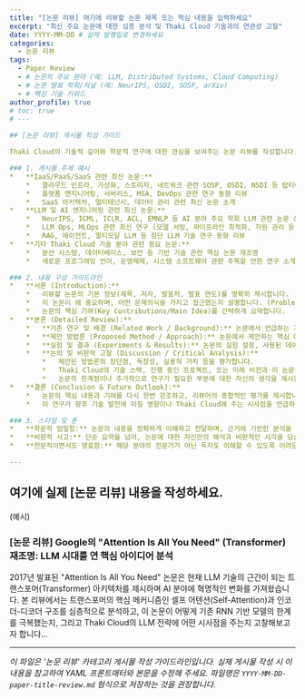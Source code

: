 ```yaml
---
title: "[논문 리뷰] 여기에 리뷰할 논문 제목 또는 핵심 내용을 입력하세요"
excerpt: "최신 주요 논문에 대한 심층 분석 및 Thaki Cloud 기술과의 연관성 고찰"
date: YYYY-MM-DD # 실제 발행일로 변경하세요
categories:
  - 논문 리뷰
tags:
  - Paper Review
  - # 논문의 주요 분야 (예: LLM, Distributed Systems, Cloud Computing)
  - # 논문 발표 학회/저널 (예: NeurIPS, OSDI, SOSP, arXiv)
  - # 핵심 기술 키워드
author_profile: true
# toc: true
# --- 

## [논문 리뷰] 게시물 작성 가이드

Thaki Cloud의 기술적 깊이와 학문적 연구에 대한 관심을 보여주는 논문 리뷰를 작성합니다. 관련 분야의 최신 연구 동향을 팔로우하고, 이를 Thaki Cloud의 기술 스택 및 비전과 연결하여 전문성을 어필하는 것이 목표입니다.

### 1. 게시물 주제 예시
*   **IaaS/PaaS/SaaS 관련 최신 논문:**
    *   클라우드 인프라, 가상화, 스토리지, 네트워크 관련 SOSP, OSDI, NSDI 등 탑티어 학회 논문 분석
    *   플랫폼 엔지니어링, 서버리스, MSA, DevOps 관련 연구 동향 리뷰
    *   SaaS 아키텍처, 멀티테넌시, 데이터 관리 관련 최신 논문 소개
*   **LLM 및 AI 엔지니어링 관련 최신 논문:**
    *   NeurIPS, ICML, ICLR, ACL, EMNLP 등 AI 분야 주요 학회 LLM 관련 논문 심층 분석 (모델 아키텍처, 학습 방법, 평가, 윤리 등)
    *   LLM Ops, MLOps 관련 최신 연구 (모델 서빙, 파이프라인 최적화, 자원 관리 등)
    *   RAG, 에이전트, 멀티모달 LLM 등 첨단 LLM 기술 연구 동향 리뷰
*   **기타 Thaki Cloud 기술 분야 관련 중요 논문:**
    *   분산 시스템, 데이터베이스, 보안 등 기반 기술 관련 핵심 논문 재조명
    *   새로운 프로그래밍 언어, 운영체제, 시스템 소프트웨어 관련 주목할 만한 연구 소개

### 2. 내용 구성 가이드라인
*   **서론 (Introduction):**
    *   리뷰할 논문의 기본 정보(제목, 저자, 발표처, 발표 연도)를 명확히 제시합니다.
    *   이 논문이 왜 중요하며, 어떤 문제의식을 가지고 접근했는지 설명합니다. (Problem Statement)
    *   논문의 핵심 기여(Key Contributions/Main Idea)를 간략하게 요약합니다.
*   **본론 (Detailed Review):**
    *   **기존 연구 및 배경 (Related Work / Background):** 논문에서 언급하는 기존 연구의 한계점이나 해결하고자 하는 기술적 배경을 설명합니다.
    *   **제안 방법론 (Proposed Method / Approach):** 논문에서 제안하는 핵심 아이디어, 아키텍처, 알고리즘, 수식 등을 독자들이 이해하기 쉽게 풀어서 설명합니다. 필요한 경우, 논문의 그림이나 표를 인용하거나 직접 재구성하여 시각적으로 보조합니다.
    *   **실험 및 결과 (Experiments & Results):** 논문의 실험 설정, 사용된 데이터셋, 평가 지표, 주요 결과를 요약하고 그 의미를 해석합니다. 결과의 강점과 약점을 객관적으로 분석합니다.
    *   **논의 및 비판적 고찰 (Discussion / Critical Analysis):**
        *   제안된 방법론의 장단점, 독창성, 실용적 가치 등을 평가합니다.
        *   Thaki Cloud의 기술 스택, 진행 중인 프로젝트, 또는 미래 비전과 이 논문의 연구 결과를 어떻게 연결 지을 수 있는지 인사이트를 제공합니다.
        *   논문의 한계점이나 추가적으로 연구가 필요한 부분에 대한 자신의 생각을 제시할 수 있습니다.
*   **결론 (Conclusion & Future Outlook):**
    *   논문의 핵심 내용과 기여를 다시 한번 강조하고, 리뷰어의 종합적인 평가를 제시합니다.
    *   이 연구가 향후 기술 발전에 미칠 영향이나 Thaki Cloud에 주는 시사점을 언급하며 마무리합니다.

### 3. 스타일 및 톤
*   **학문적 엄밀함:** 논문의 내용을 정확하게 이해하고 전달하며, 근거에 기반한 분석을 제시합니다.
*   **비판적 사고:** 단순 요약을 넘어, 논문에 대한 자신만의 해석과 비판적인 시각을 담습니다.
*   **전문적이면서도 명료함:** 해당 분야의 전문가가 아닌 독자도 이해할 수 있도록 어려운 개념을 쉽게 설명하려는 노력을 기울입니다.

---
```


## 여기에 실제 [논문 리뷰] 내용을 작성하세요.

(예시)

### [논문 리뷰] Google의 "Attention Is All You Need" (Transformer) 재조명: LLM 시대를 연 핵심 아이디어 분석

2017년 발표된 "Attention Is All You Need" 논문은 현재 LLM 기술의 근간이 되는 트랜스포머(Transformer) 아키텍처를 제시하며 AI 분야에 혁명적인 변화를 가져왔습니다. 본 리뷰에서는 트랜스포머의 핵심 메커니즘인 셀프 어텐션(Self-Attention)과 인코더-디코더 구조를 심층적으로 분석하고, 이 논문이 어떻게 기존 RNN 기반 모델의 한계를 극복했는지, 그리고 Thaki Cloud의 LLM 전략에 어떤 시사점을 주는지 고찰해보고자 합니다...

---

_이 파일은 '논문 리뷰' 카테고리 게시물 작성 가이드라인입니다. 실제 게시물 작성 시 이 내용을 참고하여 YAML 프론트매터와 본문을 수정해 주세요. 파일명은 `YYYY-MM-DD-paper-title-review.md` 형식으로 저장하는 것을 권장합니다._ 